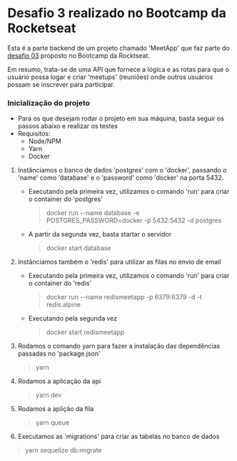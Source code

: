 # Desafio 3 realizado no Bootcamp da Rocketseat
Esta é a parte backend de um projeto chamado 'MeetApp' que faz parte do [desafio 03](https://github.com/Rocketseat/bootcamp-gostack-desafio-03) proposto no Bootcamp da Rocktseat.

Em resumo, trata-se de uma API que fornece a lógica e as rotas para que o usuário possa logar e criar 'meetups' (reuniões) onde outros usuários possam se inscrever para participar.

### Inicialização do projeto
- Para os que desejam rodar o projeto em sua máquina, basta seguir os passos abaixo e realizar os testes
- Requisitos:
  - Node/NPM
  - Yarn
  - Docker
1. Instânciamos o banco de dados 'postgres' com o 'docker', passando o 'name' como 'database' e o 'password' como 'docker' na porta 5432.
    - Executando pela primeira vez, utilizamos o comando 'run' para criar o container do 'postgres'
      > docker run --name database -e POSTGRES_PASSWORD=docker -p 5432:5432 -d postgres
    - A partir da segunda vez, basta startar o servidor
      > docker start database
2. Instânciamos também o 'redis' para utilizar as filas no envio de email
    - Executando pela primeira vez, utilizamos o comando 'run' para criar o container do 'redis'
      > docker run --name redismeetapp -p 6379:6379 -d -t redis:alpine
    - Executando pela segunda vez
      > docker start redismeetapp

3. Rodamos o comando yarn para fazer a instalação das dependências passadas no 'package.json'
    > yarn
4. Rodamos a aplicação da api
    > yarn dev
5. Rodamos a aplição da fila
    > yarn queue
6. Executamos as 'migrations' para criar as tabelas no banco de dados
  > yarn sequelize db:migrate

